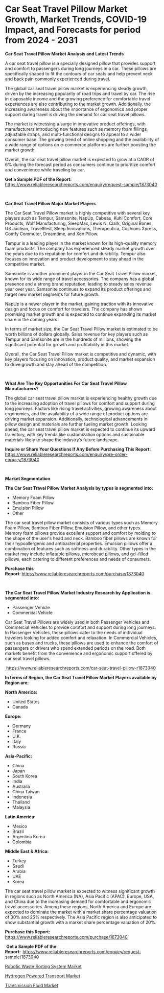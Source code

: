 <p><h1>Car Seat Travel Pillow Market Growth, Market Trends, COVID-19 Impact, and Forecasts for period from 2024 - 2031</h1></p><p><strong>Car Seat Travel Pillow Market Analysis and Latest Trends</strong></p>
<p><p>A car seat travel pillow is a specially designed pillow that provides support and comfort to passengers during long journeys in a car. These pillows are specifically shaped to fit the contours of car seats and help prevent neck and back pain commonly experienced during travel.</p><p>The global car seat travel pillow market is experiencing steady growth, driven by the increasing popularity of road trips and travel by car. The rise in disposable income and the growing preference for comfortable travel experiences are also contributing to the market growth. Additionally, the increasing awareness about the importance of ergonomics and proper support during travel is driving the demand for car seat travel pillows.</p><p>The market is witnessing a surge in innovative product offerings, with manufacturers introducing new features such as memory foam fillings, adjustable straps, and multi-functional designs to appeal to a wider consumer base. The growing trend of online shopping and the availability of a wide range of options on e-commerce platforms are further boosting the market growth.</p><p>Overall, the car seat travel pillow market is expected to grow at a CAGR of 6% during the forecast period as consumers continue to prioritize comfort and convenience while traveling by car.</p></p>
<p><strong>Get a Sample PDF of the Report:&nbsp;</strong> <a href="https://www.reliableresearchreports.com/enquiry/request-sample/1873040">https://www.reliableresearchreports.com/enquiry/request-sample/1873040</a></p>
<p>&nbsp;</p>
<p><strong>Car Seat Travel Pillow Major Market Players</strong></p>
<p><p>The Car Seat Travel Pillow market is highly competitive with several key players such as Tempur, Samsonite, NapUp, Cabeau, Kuhi Comfort, Core Products, Wolf Manufacturing, SleepMax, Lewis N. Clark, Original Bones, US Jaclean, TravelRest, Sleep Innovations, Therapeutica, Cushions Xpress, Comfy Commuter, Dreamtime, and Xen Pillow.</p><p>Tempur is a leading player in the market known for its high-quality memory foam products. The company has experienced steady market growth over the years due to its reputation for comfort and durability. Tempur also focuses on innovation and product development to stay ahead in the competitive market.</p><p>Samsonite is another prominent player in the Car Seat Travel Pillow market, known for its wide range of travel accessories. The company has a global presence and a strong brand reputation, leading to steady sales revenue year over year. Samsonite continues to expand its product offerings and target new market segments for future growth.</p><p>NapUp is a newer player in the market, gaining traction with its innovative design and focus on comfort for travelers. The company has shown promising market growth and is expected to continue expanding its market share in the coming years.</p><p>In terms of market size, the Car Seat Travel Pillow market is estimated to be worth billions of dollars globally. Sales revenue for key players such as Tempur and Samsonite are in the hundreds of millions, showing the significant potential for growth and profitability in this market.</p><p>Overall, the Car Seat Travel Pillow market is competitive and dynamic, with key players focusing on innovation, product quality, and market expansion to drive growth and stay ahead of the competition.</p></p>
<p>&nbsp;</p>
<p><strong>What Are The Key Opportunities For Car Seat Travel Pillow Manufacturers?</strong></p>
<p><p>The global car seat travel pillow market is experiencing healthy growth due to the increasing adoption of travel pillows for comfort and support during long journeys. Factors like rising travel activities, growing awareness about ergonomics, and the availability of a wide range of product options are driving market expansion. Additionally, technological advancements in pillow design and materials are further fueling market growth. Looking ahead, the car seat travel pillow market is expected to continue its upward trajectory, with key trends like customization options and sustainable materials likely to shape the industry’s future landscape.</p></p>
<p><strong>Inquire or Share Your Questions If Any Before Purchasing This Report:</strong> <a href="https://www.reliableresearchreports.com/enquiry/pre-order-enquiry/1873040">https://www.reliableresearchreports.com/enquiry/pre-order-enquiry/1873040</a></p>
<p>&nbsp;</p>
<p><strong>Market Segmentation</strong></p>
<p><strong>The Car Seat Travel Pillow Market Analysis by types is segmented into:</strong></p>
<p><ul><li>Memory Foam Pillow</li><li>Bamboo Fiber Pillow</li><li>Emulsion Pillow</li><li>Other</li></ul></p>
<p><p>The car seat travel pillow market consists of various types such as Memory Foam Pillow, Bamboo Fiber Pillow, Emulsion Pillow, and other types. Memory foam pillows provide excellent support and comfort by molding to the shape of the user's head and neck. Bamboo fiber pillows are known for their hypoallergenic and antibacterial properties. Emulsion pillows offer a combination of features such as softness and durability. Other types in the market may include inflatable pillows, microbead pillows, and gel-filled pillows, each catering to different preferences and needs of consumers.</p></p>
<p><strong>Purchase this Report:&nbsp;</strong><a href="https://www.reliableresearchreports.com/purchase/1873040">https://www.reliableresearchreports.com/purchase/1873040</a></p>
<p>&nbsp;</p>
<p><strong>The Car Seat Travel Pillow Market Industry Research by Application is segmented into:</strong></p>
<p><ul><li>Passenger Vehicle</li><li>Commercial Vehicle</li></ul></p>
<p><p>Car Seat Travel Pillows are widely used in both Passenger Vehicles and Commercial Vehicles to provide comfort and support during long journeys. In Passenger Vehicles, these pillows cater to the needs of individual travelers looking for added comfort and relaxation. In Commercial Vehicles, such as buses and trucks, these pillows are used to enhance the comfort of passengers or drivers who spend extended periods on the road. Both markets benefit from the convenience and ergonomic support offered by car seat travel pillows.</p></p>
<p><a href="https://www.reliableresearchreports.com/car-seat-travel-pillow-r1873040">&nbsp;https://www.reliableresearchreports.com/car-seat-travel-pillow-r1873040</a></p>
<p><strong>In terms of Region, the Car Seat Travel Pillow Market Players available by Region are:</strong></p>
<p>
    <p> <strong> North America: </strong>
        <ul>
            <li>United States</li>
            <li>Canada</li>
        </ul>
        </p> 
    <p> <strong> Europe: </strong>
        <ul>
            <li>Germany</li>
            <li>France</li>
            <li>U.K.</li>
            <li>Italy</li>
            <li>Russia</li>
        </ul>
        </p> 
    <p> <strong> Asia-Pacific: </strong>
        <ul>
            <li>China</li>
            <li>Japan</li>
            <li>South Korea</li>
            <li>India</li>
            <li>Australia</li>
            <li>China Taiwan</li>
            <li>Indonesia</li>
            <li>Thailand</li>
            <li>Malaysia</li>
        </ul>
        </p> 
    <p> <strong> Latin America: </strong>
        <ul>
            <li>Mexico</li>
            <li>Brazil</li>
            <li>Argentina Korea</li>
            <li>Colombia</li>
        </ul>
        </p> 
    <p> <strong> Middle East & Africa: </strong>
        <ul>
            <li>Turkey</li>
            <li>Saudi</li>
            <li>Arabia</li>
            <li>UAE</li>
            <li>Korea</li>
        </ul>
    </p>
    </p>
<p><p>The car seat travel pillow market is expected to witness significant growth in regions such as North America (NA), Asia Pacific (APAC), Europe, USA, and China due to the increasing demand for comfortable and ergonomic travel accessories. Among these regions, North America and Europe are expected to dominate the market with a market share percentage valuation of 30% and 25% respectively. The Asia Pacific region is also anticipated to show substantial growth with a market share percentage valuation of 20%.</p></p>
<p><strong>Purchase this Report: </strong><a href="https://www.reliableresearchreports.com/purchase/1873040">https://www.reliableresearchreports.com/purchase/1873040</a></p>
<p>&nbsp;<strong>Get a Sample PDF of the Report:&nbsp;&nbsp;</strong><a href="https://www.reliableresearchreports.com/enquiry/request-sample/1873040">https://www.reliableresearchreports.com/enquiry/request-sample/1873040</a></p>
<p><strong></strong></p>
<p><p><a href="https://github.com/caylechardson65746/Market-Research-Report-List-1/blob/main/robotic-waste-sorting-system-market.md">Robotic Waste Sorting System Market</a></p><p><a href="https://github.com/hskmn/Market-Research-Report-List-1/blob/main/hydrogen-powered-transport-market.md">Hydrogen Powered Transport Market</a></p><p><a href="https://view.publitas.com/reportprime-1/an-in-depth-analysis-of-the-global-transmission-fluid-market-scope-and-its-rapid-growing-6-7-cagr-forcasted-for-period-from-2024-to-2031/">Transmission Fluid Market</a></p></p>